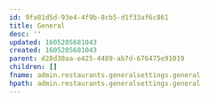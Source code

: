 ```yaml
---
id: 9fa81d5d-93e4-4f9b-8cb5-d1f33af6c861
title: General
desc: ''
updated: 1605205681043
created: 1605205681043
parent: d28d38aa-e425-4489-ab7d-676475e91019
children: []
fname: admin.restaurants.generalsettings.general
hpath: admin.restaurants.generalsettings.general
---
```



